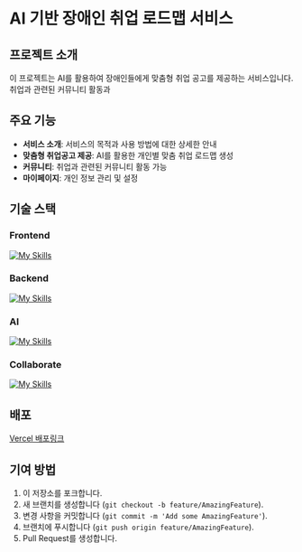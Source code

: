 # AI 기반 장애인 취업 로드맵 서비스

## 프로젝트 소개

이 프로젝트는 AI를 활용하여 장애인들에게 맞춤형 취업 공고를 제공하는 서비스입니다. 취업과 관련된 커뮤니티 활동과 

## 주요 기능

- **서비스 소개**: 서비스의 목적과 사용 방법에 대한 상세한 안내
- **맞춤형 취업공고 제공**: AI를 활용한 개인별 맞춤 취업 로드맵 생성
- **커뮤니티**: 취업과 관련된 커뮤니티 활동 가능
- **마이페이지**: 개인 정보 관리 및 설정

## 기술 스택

### Frontend
  
[![My Skills](https://skillicons.dev/icons?i=js,react,nextjs,tailwind,vite,vercel)](https://skillicons.dev)

### Backend
[![My Skills](https://skillicons.dev/icons?i=java,spring,mongodb,nginx)](https://skillicons.dev)
    
### AI
[![My Skills](https://skillicons.dev/icons?i=tensorflow)](https://skillicons.dev)

### Collaborate
[![My Skills](https://skillicons.dev/icons?i=git,github,discord,notion)](https://skillicons.dev)

## 배포
[Vercel 배포링크](https://how-fe.vercel.app)

## 기여 방법

1. 이 저장소를 포크합니다.
2. 새 브랜치를 생성합니다 (`git checkout -b feature/AmazingFeature`).
3. 변경 사항을 커밋합니다 (`git commit -m 'Add some AmazingFeature'`).
4. 브랜치에 푸시합니다 (`git push origin feature/AmazingFeature`).
5. Pull Request를 생성합니다.

